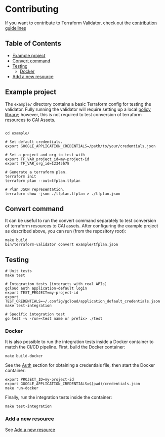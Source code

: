 # Contributing

If you want to contribute to Terraform Validator, check out the [contribution guidelines](../../CONTRIBUTING.md)

## Table of Contents

- [Example project](#example-project)
- [Convert command](#convert-command)
- [Testing](#testing)
  - [Docker](#docker)
- [Add a new resource](#add-a-new-resource)

## Example project

The `example/` directory contains a basic Terraform config for testing the validator. Fully running the validator will require setting up a local [policy library](https://github.com/GoogleCloudPlatform/policy-library/blob/master/docs/user_guide.md#how-to-set-up-constraints-with-policy-library); however, this is not required to test conversion of terraform resources to CAI Assets.

```

cd example/

# Set default credentials.
export GOOGLE_APPLICATION_CREDENTIALS=/path/to/your/credentials.json

# Set a project and org to test with
export TF_VAR_project_id=my-project-id
export TF_VAR_org_id=12345678

# Generate a terraform plan.
terraform init
terraform plan --out=tfplan.tfplan

# Plan JSON representation.
terraform show -json ./tfplan.tfplan > ./tfplan.json
```

## Convert command

It can be useful to run the convert command separately to test conversion of terraform resources to CAI assets. After configuring the example project as described above, you can run (from the repository root):

```
make build
bin/terraform-validator convert example/tfplan.json
```

## Testing

```
# Unit tests
make test

# Integration tests (interacts with real APIs)
gcloud auth application-default login
export TEST_PROJECT=my-project-id
export TEST_CREDENTIALS=~/.config/gcloud/application_default_credentials.json
make test-integration

# Specific integration test
go test -v -run=<test name or prefix> ./test
```

### Docker
It is also possible to run the integration tests inside a Docker container to match the CI/CD pipeline.
First, build the Docker container:

```
make build-docker
```

See the [Auth](#Auth) section for obtaining a credentials file, then start the Docker container:

```
export PROJECT_ID=my-project-id
export GOOGLE_APPLICATION_CREDENTIALS=$(pwd)/credentials.json
make run-docker
```

Finally, run the integration tests inside the container:
```
make test-integration
```

### Add a new resource

See [Add a new resource](./add_new_resource.md)

